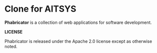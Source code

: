 # Clone for AITSYS

**Phabricator** is a collection of web applications for software development.

**LICENSE**

Phabricator is released under the Apache 2.0 license except as otherwise noted.
